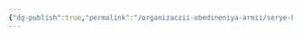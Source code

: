 ```yaml
---
{"dg-publish":true,"permalink":"/organizaczii-obedineniya-armii/serye-krysy/","dgPassFrontmatter":true}
---
```


